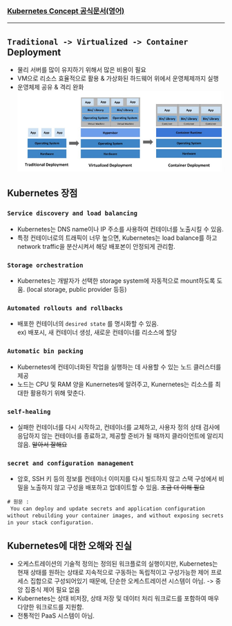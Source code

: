 ### [Kubernetes Concept 공식문서(영어)](https://kubernetes.io/docs/concepts/overview/)

---

## `Traditional -> Virtualized -> Container` Deployment
* 물리 서버를 많이 유지하기 위해서 많은 비용이 필요 
* VM으로 리소스 효율적으로 활용 & 가상화된 하드웨어 위에서 운영체제까지 실행
* 운영체제 공유 & 격리 완화
![컨테이너 배포까지](./kubernetes-concepts/kubernetes-concepts.jpg)

## Kubernetes 장점
### `Service discovery and load balancing`
* Kubernetes는 DNS name이나 IP 주소를 사용하여 컨테이너를 노출시킬 수 있음.
* 특정 컨테이너로의 트래픽이 너무 높으면, Kubernetes는 load balance를 하고 network traffic을 분산시켜서 해당 배포본이 안정되게 관리함.
### `Storage orchestration`
* Kubernetes는 개발자가 선택한 storage system에 자동적으로 mount하도록 도움. (local storage, public provider 등등)
### `Automated rollouts and rollbacks`
* 배포한 컨테이너의 `desired state` 를 명시화할 수 있음.  
ex) 배포시, 새 컨테이너 생성, 새로운 컨테이너를 리소스에 할당 
### `Automatic bin packing`
* Kubernetes에 컨테이너화된 작업을 실행하는 데 사용할 수 있는 노드 클러스터를 제공
* 노드는 CPU 및 RAM 양을 Kunernetes에 알려주고, Kunernetes는 리소스를 최대한 활용하기 위해 맞춘다. 
### `self-healing`
* 실패한 컨테이너를 다시 시작하고, 컨테이너를 교체하고, 사용자 정의 상태 검사에 응답하지 않는 컨테이너를 종료하고, 제공할 준비가 될 때까지 클라이언트에 알리지 않음. ~~알아서 잘해요~~
### `secret and configuration management`
* 암호, SSH 키 등의 정보를 컨테이너 이미지를 다시 빌드하지 않고 스택 구성에서 비밀을 노출하지 않고 구성을 배포하고 업데이트할 수 있음. ~~조금 더 이해 필요~~
``` text
# 원문 : 
 You can deploy and update secrets and application configuration without rebuilding your container images, and without exposing secrets in your stack configuration.
```

## Kubernetes에 대한 오해와 진실
* 오케스트레이션의 기술적 정의는 정의된 워크플로의 실행이지만, Kubernetes는 현재 상태를 원하는 상태로 지속적으로 구동하는 독립적이고 구성가능한 제어 프로세스 집합으로 구성되어있기 때문에, 단순한 오케스트레이션 시스템이 아님. -> 중앙 집중식 제어 필요 없음
* Kubernetes는 상태 비저장, 상태 저장 및 데이터 처리 워크로드를 포함하여 매우 다양한 워크로드를 지원함.
* 전통적인 PaaS 시스템이 아님.
